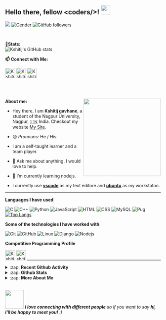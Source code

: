 ## Hello there, fellow \<coders/>!  <img src="https://raw.githubusercontent.com/MartinHeinz/MartinHeinz/master/wave.gif" width="30px">


<!-- Visitor badge -->
![](https://komarev.com/ghpvc/?username=kshitij-gavhane&color=ff69b4)
[![Gender](https://img.shields.io/badge/gender-%F0%9F%A4%B5-lightgrey)][github] <!-- Gender Badge -->
[![GitHub followers](https://img.shields.io/github/followers/kshitij-gavhane?label=Followers&style=social)](https://github.com/kshitij-gavhane/?tab=follow) <!-- No. of followers -->

</br>

<b>🌈Stats:</b><br>
![Kshitij's GitHub stats](https://github-readme-stats.vercel.app/api?username=kshitij-gavhane&count_private=true&&show_icons=true&title_color=e4ff00&icon_color=bb2acf&text_color=daf7dc&bg_color=000000)
<!--[![Top Langs](https://github-readme-stats.vercel.app/api/top-langs/?username=kshitij-gavhane&layout=compact&count_private=true&&show_icons=true&title_color=e4ff00&icon_color=bb2acf&text_color=daf7dc&bg_color=000000)](https://github.com/kshitij-gavhane/github-readme-stats)-->


<!--https://github-read080735me-stats.vercel.app/api?username=kshitij-gavhane&&show_icons=true&title_color=ffffff&icon_color=bb2acf&text_color=daf7dc&bg_color=151515 -->


**📫 Connect with Me:**

<!-- Github  -->
[<img align="left" title="Github" alt="Kshitij | Github" width="32px" src="https://cdn.jsdelivr.net/npm/simple-icons@v3/icons/github.svg" />][github]
<!-- Linkdin  -->
[<img align="left" title="Linkedin" alt="Kshitij | LinkedIn" width="32px" src="https://cdn.jsdelivr.net/npm/simple-icons@v3/icons/linkedin.svg" />][linkedin]

[<img align="left" title="Instagram" alt="Kshitij | Instagram" width="32px" src="https://cdn.jsdelivr.net/npm/simple-icons@v3/icons/instagram.svg" />][instagram]

</br>
</br>
</br>
</br>
</br>


<!-- Furry Cat -->
[<img align="Right" width="250px" src="https://octodex.github.com/images/hula_loop_octodex03.gif" />][github]


**About me:**

- Hey there, I am **Kshitij gavhane**, a student of the Nagpur University, Nagpur, :india: India.
Checkout my website [My Site].

- 😄 *Pronouns:* He / His

- I am a self-taught learner and a team player.

- 💬 Ask me about anything. I would love to help.

- 🌱 I’m currently learning nodejs.

- I currently use [**vscode**](https://code.visualstudio.com/) as my text editore and [**ubuntu**](https://ubuntu.com/) as my workstaton.

---

**Languages I have used**

![C](https://img.shields.io/badge/-C-000000?style=flat&logo=C)
![C++](https://img.shields.io/badge/-C++-000000?style=flat&logo=C%2B%2B&logoColor=00599C)
![Python](https://img.shields.io/badge/-Python-000000?style=flat&logo=python)
![JavaScript](https://img.shields.io/badge/-JavaScript-000000?style=flat&logo=javascript)
![HTML](https://img.shields.io/badge/-HTML-000000?style=flat&logo=html5)
![CSS](https://img.shields.io/badge/-CSS-000000?style=flat&logo=css3)
![MySQL](https://img.shields.io/badge/-MYSQL-000000?style=flat&logo=MySQL)
![Pug](https://img.shields.io/badge/-Pug-000000?style=flat&logo=pug)<br>
[![Top Langs](https://github-readme-stats.vercel.app/api/top-langs/?username=kshitij-gavhane&layout=compact&count_private=true&&show_icons=true&title_color=e4ff00&icon_color=bb2acf&text_color=daf7dc&bg_color=000000)](https://github.com/kshitij-gavhane/github-readme-stats)



**Some of the technologies I have worked with**

![Git](https://img.shields.io/badge/-Git-000000?style=flat&logo=git&logoColor=F05032)
![GitHub](https://img.shields.io/badge/-GitHub-000000?style=flat&logo=github&logoColor=FFFFFF)
![Linux](https://img.shields.io/badge/-Linux-000000?style=flat&logo=linux&logoColor=FCC624)
![Django](https://img.shields.io/badge/-Django-000000?style=flat&logo=django&logoColor=082D1F)
![Nodejs](https://img.shields.io/badge/-Node.js-000000?style=flat&logo=node.js&logoColor=84BB3E)


**Competitive Programming Profile**

<!-- Coursera -->
[<img align="left" title='Coursera' alt="Kshitij's udemy " width="32px" src="https://cdn.jsdelivr.net/npm/simple-icons@v3/icons/udemy.svg" />][udemy]

<!-- CodeChef -->
[<img align="left" title='Codechef' alt="Kshitij's Codechef" width="32px" src="https://cdn.jsdelivr.net/npm/simple-icons@v3/icons/codechef.svg" />][codechef]

</br>

---

<details>
  <summary>:zap: <b> Recent Github Activity </b></summary>

</br>

<!--START_SECTION:activity-->
1. 🎉 Merged PR [#111](https://github.com//Teamexe/Team.EXE-Website/pull/111) in [Teamexe/Team.EXE-Website](https://github.com//Teamexe/Team.EXE-Website)
2. 💪 Opened PR [#111](https://github.com//Teamexe/Team.EXE-Website/pull/111) in [Teamexe/Team.EXE-Website](https://github.com//Teamexe/Team.EXE-Website)
3. 🎉 Merged PR [#110](https://github.com//Teamexe/Team.EXE-Website/pull/110) in [Teamexe/Team.EXE-Website](https://github.com//Teamexe/Team.EXE-Website)
4. 💪 Opened PR [#110](https://github.com//Teamexe/Team.EXE-Website/pull/110) in [Teamexe/Team.EXE-Website](https://github.com//Teamexe/Team.EXE-Website)
5. 🎉 Merged PR [#109](https://github.com//Teamexe/Team.EXE-Website/pull/109) in [Teamexe/Team.EXE-Website](https://github.com//Teamexe/Team.EXE-Website)
<!--END_SECTION:activity-->

</br>

</details>

<details>
    <summary> :zap: <b>Github Stats</b> </summary>

</br>

<img align="center" alt="kshitij's Github Stats" src="https://github-readme-stats.kshitij-gavhane.vercel.app/api?username=kshitij-gavhane&&count_private=true&show_icons=true&hide_border=true&theme=tokyonight&show_owner=true" />

<img align="center" alt="kshitij's Top Language" src="https://github-readme-stats.kshitij-gavhane.vercel.app/api/top-langs/?username=kshitij-gavhane&layout=compact&theme=tokyonight" />

</br>
</br>

<p><img align="center" src="https://github-readme-streak-stats.herokuapp.com/?user=raman08&" alt="Raman Streaks" /></p>

</br>

</details>


<details>
    <summary> :zap: <b>More About Me</b> </summary>

</br>

<!--START_SECTION:waka-->
![Lines of code](https://img.shields.io/badge/From%20Hello%20World%20I%27ve%20Written-4.1%20million%20lines%20of%20code-blue)

**🐱 My Github Data** 

> 🏆 195 Contributions in the Year 2021
 > 
> 📦 360.6 kB Used in Github's Storage 
 > 
> 💼 Opted to Hire
 > 
> 📜 38 Public Repositories 
 > 
> 🔑 6 Private Repositories  
 > 
**I'm a Night 🦉** 

```text
🌞 Morning    5 commits      ░░░░░░░░░░░░░░░░░░░░░░░░░   1.35% 
🌆 Daytime    73 commits     █████░░░░░░░░░░░░░░░░░░░░   19.73% 
🌃 Evening    189 commits    ████████████░░░░░░░░░░░░░   51.08% 
🌙 Night      103 commits    ███████░░░░░░░░░░░░░░░░░░   27.84%

```


📊 **This Week I Spent My Time On** 

```text
💬 Programming Languages: 
No Activity Tracked This Week

🐱‍💻 Projects: 
No Activity Tracked This Week

💻 Operating System: 
No Activity Tracked This Week

```

**I Mostly Code in JavaScript** 

```text
JavaScript               8 repos             ████████░░░░░░░░░░░░░░░░░   32.0% 
Python                   5 repos             █████░░░░░░░░░░░░░░░░░░░░   20.0% 
Shell                    3 repos             ███░░░░░░░░░░░░░░░░░░░░░░   12.0% 
CSS                      3 repos             ███░░░░░░░░░░░░░░░░░░░░░░   12.0% 
HTML                     3 repos             ███░░░░░░░░░░░░░░░░░░░░░░   12.0%

```



<!--END_SECTION:waka-->

</br>

</details>

</br>

<!-- End Point -->
<img src="https://media.giphy.com/media/LnQjpWaON8nhr21vNW/giphy.gif" width="60"> <em><b>I love connecting with different people</b> so if you want to say <b>hi, I'll be happy to meet you!</b> :)</em>

<!-- Alisses -->
[mail]: mailto:gavhanekshitij8@gmail.com
[instagram]: https://www.instagram.com/shades_of_kshitij/
[linkedin]: https://www.linkedin.com/in/kshitij-gavhane-8a3003191/
[github]: https://github.com/kshitij-gavhane
[hackerrank]: https://www.hackerrank.com/ramanpre0810
[codechef]: https://www.codechef.com/users/kshitijgavhane
[udemy]: https://www.udemy.com/user/kshitij-gajanan-gavhane/

[spotify]: https://open.spotify.com/user/31pyxhfmqwp7vm36ospr2te7m2qu

[My Site]: https://kshitij-gavhane.github.io

</br>




<!---

**kshitij-gavhane/kshitij-gavhane** is a ✨ _special_ ✨ repository because its `README.md` (this file) appears on your GitHub profile.

Here are some ideas to get you started:

- 🔭 I’m currently working on ...
- 🌱 I’m currently learning ...
- 👯 I’m looking to collaborate on ...
- 🤔 I’m looking for help with ...
- 💬 Ask me about ...
- 📫 How to reach me: ...
- 😄 Pronouns: ...
- ⚡ Fun fact: ...

-->
